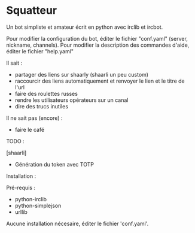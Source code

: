Squatteur
=========

Un bot simpliste et amateur écrit en python avec irclib et ircbot.

Pour modifier la configuration du bot, éditer le fichier "conf.yaml" (server, nickname, channels).
Pour modifier la description des commandes d'aide, éditer le fichier "help.yaml"

Il sait :
  - partager des liens sur shaarly (shaarli un peu custom)
  - raccourcir des liens automatiquement et renvoyer le lien et le titre de l'url
  - faire des roulettes russes
  - rendre les utilisateurs opérateurs sur un canal
  - dire des trucs inutiles

Il ne sait pas (encore) :
  - faire le café
  
TODO :
  
[shaarli]
  * Génération du token avec TOTP

Installation :

Pré-requis :
  * python-irclib
  * python-simplejson
  * urllib

Aucune installation nécesaire, éditer le fichier 'conf.yaml'.
